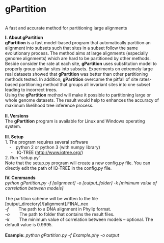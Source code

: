 # gPartition
<br>A fast and accurate method for partitioning large alignments

<b>I.	About gPartition</b>
<br><b>gPartition</b> is a fast model-based program that automatically partition an alignment into subsets such that sites in a subset follow the same evolutionary process. The method aims at large alignments (especially genome alignments) which are hard to be partitioned by other methods. Beside consider the rate at each site, <b>gPartition</b> uses substitution model to properly group similar sites into subsets. Experiments on extremely large real datasets showed that <b>gPartition</b> was better than other partitioning methods tested. In addition, <b>gPartition</b> overcame the pitfall of site rates-based partitioning method that groups all invariant sites into one subset leading to incorrect trees.
<br>Using the <b>gPartition</b> method will make it possible to partitioning large or whole genome datasets. The result would help to enhances the accuracy of maximum likelihood tree inference process.
<br><br>
<b>II.	Versions</b>
<br>The <b>gPartition</b> program is available for Linux and Windows operating system.
<br><br>
<b>III.	Setup</b>
<br>1.	The program requires several software
<br>  - python 2 or python 3 (with numpy library)
<br>  - IQ-TREE (http://www.iqtree.org/)
<br>2.	Run “setup.py”
<br>Note that the setup.py program will create a new config.py file. You can directly edit the path of IQ-TREE in the config.py file.

<b>IV.	Commands</b>
<br><i>python gPartition.py -f [alignment] -o [output_folder] -k [minimum value of correlation between models]</i>
<br><br>The partition scheme will be written to the file [output_directory]/[alignment].FINAL.nex
<br>  <i>-f</i>   The path to a DNA alignment in Phylip format.
<br>  <i>-o</i>   The path to folder that contains the result files.
<br>  <i>-k</i>   The minimum value of correlation between models – optional. The default value is 0.9995.
<br><bR><b>Example:</b> <i>python gPartition.py -f Example.phy -o output</i>

